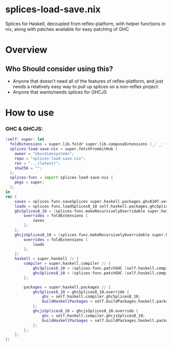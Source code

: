 # splices-load-save.nix
Splices for Haskell, decoupled from reflex-platform, with helper functions in nix, along with patches available for easy patching of GHC

# Overview

## Who Should consider using this?
* Anyone that doesn't need all of the features of reflex-platform, and just needs a relatively easy way to pull up splices on a non-reflex project.
* Anyone that wants/needs splices for GHCJS

# How to use
### GHC & GHCJS:
```nix
(self: super: let
  foldExtensions = super.lib.foldr super.lib.composeExtensions (_: _: { });
  splices-load-save-nix = super.fetchFromGitHub {
    owner = "obsidiansystems";
    repo = "splices-load-save.nix";
    rev = "...(latest)";
    sha256 = "";
  };
  splices-func = import splices-load-save-nix {
    pkgs = super;
  };
in
rec {
    saves = splices-func.saveSplices super.haskell.packages.ghc8107.version;
    loads = splices-func.loadSplices8_10 self.haskell.packages.ghcSplices8_10;
    ghcSplices8_10 = (splices-func.makeRecursivelyOverridable super.haskell.packages.ghc8107).override rec {
        overrides = foldExtensions [
            saves
        ];
    };
    ghcjsSplices8_10 = (splices-func.makeRecursivelyOverridable super.haskell.packages.ghcjs810).override rec {
        overrides = foldExtensions [
            loads
        ];
    };
    haskell = super.haskell // {
        compiler = super.haskell.compiler // {
            ghcSplices8_10 = (splices-func.patchGHC (self.haskell.compiler.ghc8107) self.haskell.compiler.ghc8107.name);
            ghcSplices8_10 = (splices-func.patchGHC (self.haskell.compiler.ghc8107) self.haskell.compiler.ghc8107.name);
        };

        packages = super.haskell.packages // {
            ghcSplices8_10 = ghcSplices8_10.override {
                ghc = self.haskell.compiler.ghcSplices8_10;
                buildHaskellPackages = self.buildPackages.haskell.packages.ghcSplices8_10;
            };
            ghcjsSplices8_10 = ghcjsSplices8_10.override {
                ghc = self.haskell.compiler.ghcjsSplices8_10;
                buildHaskellPackages = self.buildPackages.haskell.packages.ghcjsSplices8_10;
            };
        };
    };
})
```
